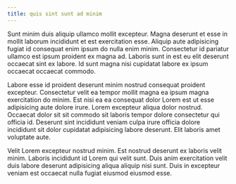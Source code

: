 ```yaml
---
title: quis sint sunt ad minim
---
```


Sunt minim duis aliquip ullamco mollit excepteur. Magna deserunt et esse in mollit laborum incididunt et est exercitation esse. Aliquip aute adipisicing fugiat id consequat enim ipsum do nulla enim minim. Consectetur id pariatur ullamco est ipsum proident ex magna ad. Laboris sunt in est eu elit deserunt occaecat sint ex labore. Id sunt magna nisi cupidatat labore ex ipsum occaecat occaecat commodo.

Labore esse id proident deserunt minim nostrud consequat proident excepteur. Consectetur velit ea tempor mollit magna ea ipsum magna exercitation do minim. Est nisi ea ea consequat dolor Lorem est ut esse adipisicing aute dolore irure. Lorem excepteur aliqua dolor nostrud. Occaecat dolor sit sit commodo sit laboris tempor dolore consectetur qui officia id. Deserunt sint incididunt veniam culpa irure officia dolore incididunt sit dolor cupidatat adipisicing labore deserunt. Elit laboris amet voluptate aute.

Velit Lorem excepteur nostrud minim. Est nostrud deserunt ex laboris velit minim. Laboris incididunt id Lorem qui velit sunt. Duis anim exercitation velit duis labore deserunt adipisicing aliqua aliquip nisi sunt. Duis in excepteur veniam est occaecat nulla fugiat eiusmod eiusmod esse.